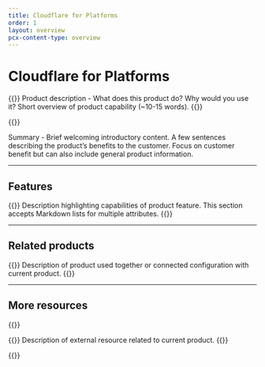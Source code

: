 ```yaml
---
title: Cloudflare for Platforms
order: 1
layout: overview
pcx-content-type: overview
---
```


# Cloudflare for Platforms
 
{{<description>}}
Product description - What does this product do? Why would you use it? Short overview of product capability (~10-15 words).
{{</description>}}
 
{{<plan type="<type>">}}
 
Summary - Brief welcoming introductory content. A few sentences describing the product’s benefits to the customer. Focus on customer benefit but can also include general product information.
 
---
 
## Features
 
{{<feature header="Name of feature" href="/link/to/feature/">}}
Description highlighting capabilities of product feature. This section accepts Markdown lists for multiple attributes.
{{</feature>}}
 
---
 
## Related products
 
{{<related header="<Name of product>" href="</link/to/product>" product="<slugified-product-name>">}}
Description of product used together or connected configuration with current product.
{{</related>}}
 
---
 
## More resources
 
{{<resource-group>}}
 
{{<resource header="<Resource name>" href="https://www.cloudflare.com/link-to-resource/" icon="icon-name">}}
Description of external resource related to current product.
{{</resource>}}
 
{{</resource-group>}}
